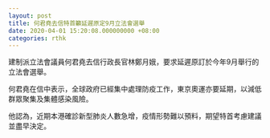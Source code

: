 ```yaml
---
layout: post
title: 何君堯去信特首籲延遲原定9月立法會選舉
date: 2020-04-01 15:20:08.000000000 +08:00
categories: rthk
---
```


建制派立法會議員何君堯去信行政長官林鄭月娥，要求延遲原訂於今年9月舉行的立法會選舉。

何君堯在信中表示，全球政府已經集中處理防疫工作，東京奧運亦要延期，以減低群眾聚集及集體感染風險。

他認為，近期本港確診新型肺炎人數急增，疫情形勢難以預料，期望特首考慮建議並盡早決定。
